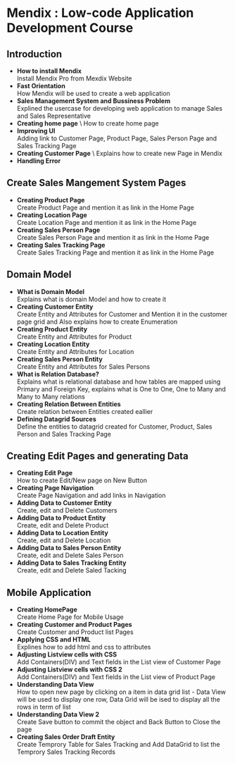
# Mendix : Low-code Application Development Course
  
## Introduction
  
  * **How to install Mendix** \
      Install Mendix Pro from Mexdix Website
  * **Fast Orientation** \
    How Mendix will be used to create a web application
  * **Sales Management System and Bussiness Problem** \
    Explined the usercase for developing web application to manage Sales and Sales Representative
  * **Creating home page** \ 
    How to create home page
  * **Improving UI** \
    Adding link to Customer Page, Product Page, Sales Person Page and Sales Tracking Page
  * **Creating Customer Page** \ 
    Explains how to create new Page in Mendix
  * **Handling Error**
  
  ## Create Sales Mangement System Pages
  
  * **Creating Product Page** \
    Create Product Page and mention it as link in the Home Page
  * **Creating Location Page** \
    Create Location Page and mention it as link in the Home Page
  * **Creating Sales Person Page** \
    Create Sales Person Page and mention it as link in the Home Page
  * **Creating Sales Tracking Page** \
    Create Sales Tracking Page and mention it as link in the Home Page
    
  ## Domain Model
  
  * **What is Domain Model** \
    Explains what is domain Model and how to create it
  * **Creating Customer Entity** \
    Create Entity and Attributes for Customer and Mention it in the customer page grid and Also explains how to create Enumeration
  * **Creating Product Entity** \
    Create Entity and Attributes for Product
  * **Creating Location Entity** \
    Create Entity and Attributes for Location
  * **Creating Sales Person Entity** \
    Create Entity and Attributes for Sales Persons
  * **What is Relation Database?** \
    Explains what is relational database and how tables are mapped using Primary and Foreign Key, explains what is One to One, One to Many and Many to Many relations
  * **Creating Relation Between Entities** \
    Create relation between Entities created eallier
  * **Defining Datagrid Sources** \
    Define the entities to datagrid created for Customer, Product, Sales Person and Sales Tracking Page
    
  ## Creating Edit Pages and generating Data
  
  * **Creating Edit Page** \
    How to create Edit/New page on New Button 
  * **Creating Page Navigation** \
    Create Page Navigation and add links in Navigation
  * **Adding Data to Customer Entity** \
    Create, edit and Delete Customers
  * **Adding Data to Product Entity** \
    Create, edit and Delete Product
  * **Adding Data to Location Entity** \
    Create, edit and Delete Location
  * **Adding Data to Sales Person Entity** \
    Create, edit and Delete Sales Person
  * **Adding Data to Sales Tracking Entity** \
    Create, edit and Delete Saled Tacking
    
  ## Mobile Application
  
  * **Creating HomePage** \
    Create Home Page for Mobile Usage
  * **Creating Customer and Product Pages** \
    Create Customer and Product list Pages
  * **Applying CSS and HTML** \
    Explines how to add html and css to attributes
  * **Adjusting Listview cells with CSS** \
    Add Containers(DIV) and Text fields in the List view of Customer Page
  * **Adjusting Listview cells with CSS 2** \
     Add Containers(DIV) and Text fields in the List view of Product Page
  * **Understanding Data View** \
    How to open new page by clicking on a item in data grid list - Data View will be used to display one row, Data Grid will be ised to display all the rows in term of list
  * **Understanding Data View 2** \
    Create Save button to commit the object and Back Button to Close the page
  * **Creating Sales Order Draft Entity** \
    Create Temprory Table for Sales Tracking and Add DataGrid to list the Temprory Sales Tracking Records
  

 
  
